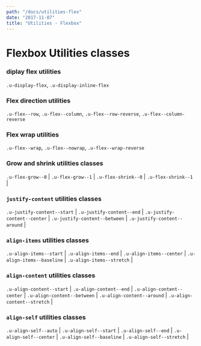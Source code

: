 ```yaml
---
path: "/docs/utilities-flex"
date: "2017-11-07"
title: "Utilities - Flexbox"
---
```

# Flexbox Utilities classes

### diplay flex utilities
`.u-display-flex`, `.u-display-inline-flex`

### Flex direction utilities
`.u-flex--row`, `.u-flex--column`, `.u-flex--row-reverse`, `.u-flex--column-reverse`

### Flex wrap utilities
`.u-flex--wrap`, `.u-flex--nowrap`, `.u-flex--wrap-reverse`

### Grow and shrink utilities classes
`.u-flex-grow--0` |
`.u-flex-grow--1` |
`.u-flex-shrink--0` |
`.u-flex-shrink--1` |

### `justify-content` utilities classes
`.u-justify-content--start` |
`.u-justify-content--end` |
`.u-justify-content--center` |
`.u-justify-content--between` |
`.u-justify-content--around` |

### `align-items` utilities classes
`.u-align-items--start` |
`.u-align-items--end` |
`.u-align-items--center` |
`.u-align-items--baseline` |
`.u-align-items--stretch` |

### `align-content` utilities classes
`.u-align-content--start` |
`.u-align-content--end` |
`.u-align-content--center` |
`.u-align-content--between` |
`.u-align-content--around` |
`.u-align-content--stretch` |

### `align-self` utilities classes
`.u-align-self--auto` |
`.u-align-self--start` |
`.u-align-self--end` |
`.u-align-self--center` |
`.u-align-self--baseline` |
`.u-align-self--stretch` |
